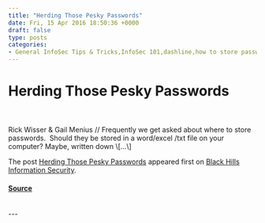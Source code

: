 ```yaml
---
title: "Herding Those Pesky Passwords"
date: Fri, 15 Apr 2016 18:50:36 +0000
draft: false
type: posts
categories: 
- General InfoSec Tips & Tricks,InfoSec 101,dashline,how to store passwords,keepass,last pass,password herding,password management,passwords
---
```

# Herding Those Pesky Passwords

<br/>

<br/>
Rick Wisser & Gail Menius // Frequently we get asked about where to store passwords.  Should they be stored in a word/excel /txt file on your computer? Maybe, written down \[…\]

The post [Herding Those Pesky Passwords](https://www.blackhillsinfosec.com/herding-those-pesky-passwords/) appeared first on [Black Hills Information Security](https://www.blackhillsinfosec.com).

#### [Source](https://www.blackhillsinfosec.com/herding-those-pesky-passwords/)

<br/>
---

